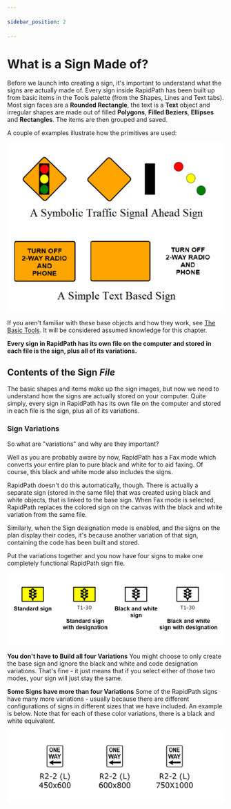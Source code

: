 ```yaml
---

sidebar_position: 2

---
```

# What is a Sign Made of?

Before we launch into creating a sign, it's important to understand what the signs are actually made of. Every sign inside RapidPath has been built up from basic items in the Tools palette (from the Shapes, Lines and Text tabs). Most sign faces are a **Rounded Rectangle**, the text is a **Text** object and irregular shapes are made out of filled **Polygons**, **Filled Beziers**, **Ellipses** and **Rectangles**. The items are then grouped and saved.

A couple of examples illustrate how the primitives are used:

![The_Basic_Elements_of_Sign_Making](./assets/The_Basic_Elements_of_Sign_Making.png)

If you aren't familiar with these base objects and how they work, see [The Basic Tools](/docs/rapidplan/the-basic-tools/the-basic-tools.md). It will be considered assumed knowledge for this chapter.

**Every sign in RapidPath has its own file on the computer and stored in each file is the sign, plus all of its variations.**

## Contents of the Sign *File*

The basic shapes and items make up the sign images, but now we need to understand how the signs are actually stored on your computer. Quite simply, every sign in RapidPath has its own file on the computer and stored in each file is the sign, plus all of its variations.

### Sign Variations

So what are "variations" and why are they important?

Well as you are probably aware by now, RapidPath has a Fax mode which converts your entire plan to pure black and white for to aid faxing. Of course, this black and white mode also includes the signs.

RapidPath doesn't do this automatically, though. There is actually a separate sign (stored in the same file) that was created using black and white objects, that is linked to the base sign. When Fax mode is selected, RapidPath replaces the colored sign on the canvas with the black and white variation from the same file.

Similarly, when the Sign designation mode is enabled, and the signs on the plan display their codes, it's because another variation of that sign, containing the code has been built and stored.

Put the variations together and you now have four signs to make one completely functional RapidPath sign file.

![sign variations](./assets/Sign_Variations.png)

**You don't have to Build all four Variations**
You might choose to only create the base sign and ignore the black and white and code designation variations. That's fine - it just means that if you select either of those two modes, your sign will just stay the same.

**Some Signs have more than four Variations**
Some of the RapidPath signs have many more variations - usually because there are different configurations of signs in different sizes that we have included. An example is below. Note that for each of these color variations, there is a black and white equivalent.

![sign variations in size](./assets/Sign_Variations_in_Size.png)
